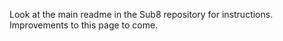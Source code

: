 
Look at the main readme in the Sub8 repository for instructions. Improvements to this page to come.
